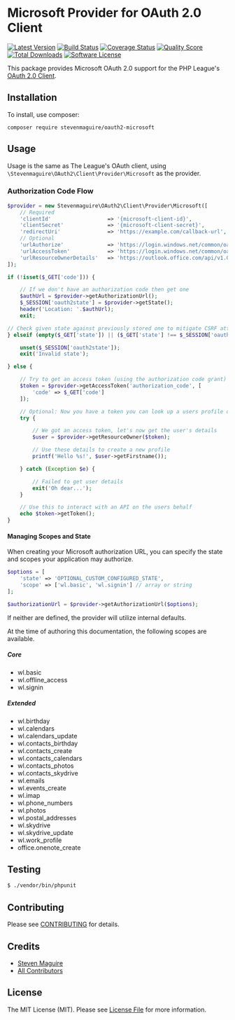 # Microsoft Provider for OAuth 2.0 Client
[![Latest Version](https://img.shields.io/github/release/stevenmaguire/oauth2-microsoft.svg?style=flat-square)](https://github.com/stevenmaguire/oauth2-microsoft/releases)
[![Build Status](https://img.shields.io/travis/stevenmaguire/oauth2-microsoft/master.svg?style=flat-square)](https://travis-ci.org/stevenmaguire/oauth2-microsoft)
[![Coverage Status](https://img.shields.io/scrutinizer/coverage/g/stevenmaguire/oauth2-microsoft.svg?style=flat-square)](https://scrutinizer-ci.com/g/stevenmaguire/oauth2-microsoft/code-structure)
[![Quality Score](https://img.shields.io/scrutinizer/g/stevenmaguire/oauth2-microsoft.svg?style=flat-square)](https://scrutinizer-ci.com/g/stevenmaguire/oauth2-microsoft)
[![Total Downloads](https://img.shields.io/packagist/dt/stevenmaguire/oauth2-microsoft.svg?style=flat-square)](https://packagist.org/packages/stevenmaguire/oauth2-microsoft)
[![Software License](https://img.shields.io/packagist/l/stevenmaguire/oauth2-microsoft.svg?style=flat-square)](LICENSE.md)

This package provides Microsoft OAuth 2.0 support for the PHP League's [OAuth 2.0 Client](https://github.com/thephpleague/oauth2-client).

## Installation

To install, use composer:

```
composer require stevenmaguire/oauth2-microsoft
```

## Usage

Usage is the same as The League's OAuth client, using `\Stevenmaguire\OAuth2\Client\Provider\Microsoft` as the provider.

### Authorization Code Flow

```php
$provider = new Stevenmaguire\OAuth2\Client\Provider\Microsoft([
    // Required
    'clientId'                  => '{microsoft-client-id}',
    'clientSecret'              => '{microsoft-client-secret}',
    'redirectUri'               => 'https://example.com/callback-url',
    // Optional
    'urlAuthorize'              => 'https://login.windows.net/common/oauth2/authorize',
    'urlAccessToken'            => 'https://login.windows.net/common/oauth2/token',
    'urlResourceOwnerDetails'   => 'https://outlook.office.com/api/v1.0/me'
]);

if (!isset($_GET['code'])) {

    // If we don't have an authorization code then get one
    $authUrl = $provider->getAuthorizationUrl();
    $_SESSION['oauth2state'] = $provider->getState();
    header('Location: '.$authUrl);
    exit;

// Check given state against previously stored one to mitigate CSRF attack
} elseif (empty($_GET['state']) || ($_GET['state'] !== $_SESSION['oauth2state'])) {

    unset($_SESSION['oauth2state']);
    exit('Invalid state');

} else {

    // Try to get an access token (using the authorization code grant)
    $token = $provider->getAccessToken('authorization_code', [
        'code' => $_GET['code']
    ]);

    // Optional: Now you have a token you can look up a users profile data
    try {

        // We got an access token, let's now get the user's details
        $user = $provider->getResourceOwner($token);

        // Use these details to create a new profile
        printf('Hello %s!', $user->getFirstname());

    } catch (Exception $e) {

        // Failed to get user details
        exit('Oh dear...');
    }

    // Use this to interact with an API on the users behalf
    echo $token->getToken();
}
```

#### Managing Scopes and State

When creating your Microsoft authorization URL, you can specify the state and scopes your application may authorize.

```php
$options = [
    'state' => 'OPTIONAL_CUSTOM_CONFIGURED_STATE',
    'scope' => ['wl.basic', 'wl.signin'] // array or string
];

$authorizationUrl = $provider->getAuthorizationUrl($options);
```
If neither are defined, the provider will utilize internal defaults.

At the time of authoring this documentation, the following scopes are available.

##### Core
- wl.basic
- wl.offline_access
- wl.signin

##### Extended
- wl.birthday
- wl.calendars
- wl.calendars_update
- wl.contacts_birthday
- wl.contacts_create
- wl.contacts_calendars
- wl.contacts_photos
- wl.contacts_skydrive
- wl.emails
- wl.events_create
- wl.imap
- wl.phone_numbers
- wl.photos
- wl.postal_addresses
- wl.skydrive
- wl.skydrive_update
- wl.work_profile
- office.onenote_create


## Testing

``` bash
$ ./vendor/bin/phpunit
```

## Contributing

Please see [CONTRIBUTING](https://github.com/stevenmaguire/oauth2-microsoft/blob/master/CONTRIBUTING.md) for details.


## Credits

- [Steven Maguire](https://github.com/stevenmaguire)
- [All Contributors](https://github.com/stevenmaguire/oauth2-microsoft/contributors)


## License

The MIT License (MIT). Please see [License File](https://github.com/stevenmaguire/oauth2-microsoft/blob/master/LICENSE) for more information.

